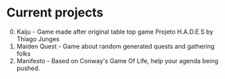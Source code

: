 # Current projects

0. Kaiju - Game made after original table top game Projeto H.A.D.E.S by Thiago Junges
1. Maiden Quest - Game about random generated quests and gathering folks
2. Manifesto - Based on Conway's Game Of Life, help your agenda being pushed.
